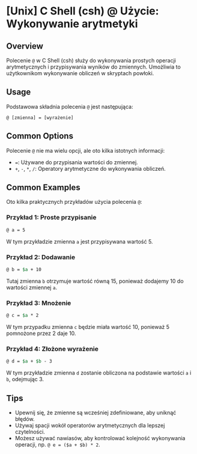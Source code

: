 # [Unix] C Shell (csh) @ Użycie: Wykonywanie arytmetyki

## Overview
Polecenie `@` w C Shell (csh) służy do wykonywania prostych operacji arytmetycznych i przypisywania wyników do zmiennych. Umożliwia to użytkownikom wykonywanie obliczeń w skryptach powłoki.

## Usage
Podstawowa składnia polecenia `@` jest następująca:

```
@ [zmienna] = [wyrażenie]
```

## Common Options
Polecenie `@` nie ma wielu opcji, ale oto kilka istotnych informacji:

- `=`: Używane do przypisania wartości do zmiennej.
- `+`, `-`, `*`, `/`: Operatory arytmetyczne do wykonywania obliczeń.

## Common Examples
Oto kilka praktycznych przykładów użycia polecenia `@`:

### Przykład 1: Proste przypisanie
```csh
@ a = 5
```
W tym przykładzie zmienna `a` jest przypisywana wartość 5.

### Przykład 2: Dodawanie
```csh
@ b = $a + 10
```
Tutaj zmienna `b` otrzymuje wartość równą 15, ponieważ dodajemy 10 do wartości zmiennej `a`.

### Przykład 3: Mnożenie
```csh
@ c = $a * 2
```
W tym przypadku zmienna `c` będzie miała wartość 10, ponieważ 5 pomnożone przez 2 daje 10.

### Przykład 4: Złożone wyrażenie
```csh
@ d = $a + $b - 3
```
W tym przykładzie zmienna `d` zostanie obliczona na podstawie wartości `a` i `b`, odejmując 3.

## Tips
- Upewnij się, że zmienne są wcześniej zdefiniowane, aby uniknąć błędów.
- Używaj spacji wokół operatorów arytmetycznych dla lepszej czytelności.
- Możesz używać nawiasów, aby kontrolować kolejność wykonywania operacji, np. `@ e = ($a + $b) * 2`.